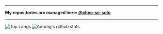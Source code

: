 ***
**My repositories are managed here: [@chee-se-solo](https://github.com/chee-se-solo)**
***
![Top Langs](https://github-readme-stats.vercel.app/api/top-langs/?username=chee-se&layout=compact)
![Anurag's github stats](https://github-readme-stats.vercel.app/api?username=chee-se&show_icons=true)
